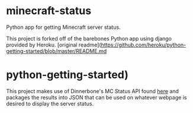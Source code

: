 # minecraft-status

Python app for getting Minecraft server status.

This project is forked off of the barebones Python app using django provided by Heroku.
[original readme](https://github.com/heroku/python-getting-started/blob/master/README.md
# python-getting-started)

This project makes use of Dinnerbone's MC Status API found [here](https://github.com/Dinnerbone/mcstatus.git) and packages the results into JSON that can be used on whatever webpage is desired to display the server status.
